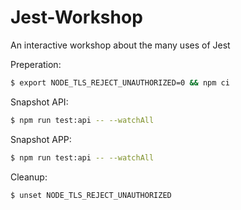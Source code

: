 # Jest-Workshop
An interactive workshop about the many uses of Jest

Preperation:
```bash
$ export NODE_TLS_REJECT_UNAUTHORIZED=0 && npm ci
```

Snapshot API:
```bash
$ npm run test:api -- --watchAll
```

Snapshot APP:
```bash
$ npm run test:api -- --watchAll
```

Cleanup:
```bash
$ unset NODE_TLS_REJECT_UNAUTHORIZED
```
